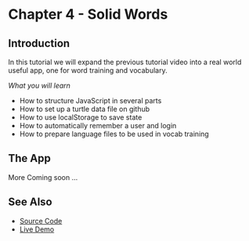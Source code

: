 # Chapter 4 - Solid Words

## Introduction

In this tutorial we will expand the previous tutorial video into a real world useful app, one for word training and vocabulary.

*What you will learn*

* How to structure JavaScript in several parts
* How to set up a turtle data file on github
* How to use localStorage to save state
* How to automatically remember a user and login
* How to prepare language files to be used in vocab training

## The App




More Coming soon ...


## See Also

* [Source Code](https://github.com/melvincarvalho/vocab/)
* [Live Demo](http://melvincarvalho.github.io/vocab/)
